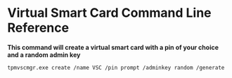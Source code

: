 # Virtual Smart Card Command Line Reference

**This command will create a virtual smart card with a pin of your choice and a random admin key**

```
tpmvscmgr.exe create /name VSC /pin prompt /adminkey random /generate
```
